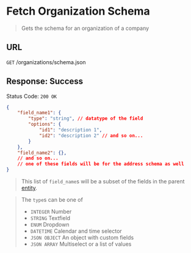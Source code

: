 # Fetch Organization Schema
> Gets the schema for an organization of a company

## URL
`GET` /organizations/schema.json

## Response: Success
Status Code: `200 OK`
```json
{
    "field_name1": {
        "type": "string", // datatype of the field
        "options": {
            "id1": "description 1",
            "id2": "description 2" // and so on...
        }
    },
    "field_name2": {},
    // and so on...
    // one of these fields will be for the address schema as well
}
```

> This list of `field_name`s will be a subset of the fields in the parent [entity](./index.md).  

> The `type`s can be one of
> * `INTEGER` Number
> * `STRING` Textfield
> * `ENUM` Dropdown
> * `DATETIME` Calendar and time selector
> * `JSON OBJECT` An object with custom fields
> * `JSON ARRAY` Multiselect or a list of values